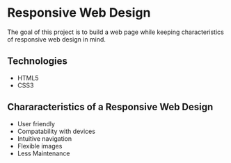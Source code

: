 # Responsive Web Design

The goal of this project is to build a web page while keeping characteristics of responsive web design in mind.

## Technologies
- HTML5
- CSS3

## Chararacteristics of a Responsive Web Design
- User friendly
- Compatability with devices
- Intuitive navigation
- Flexible images
- Less Maintenance 
